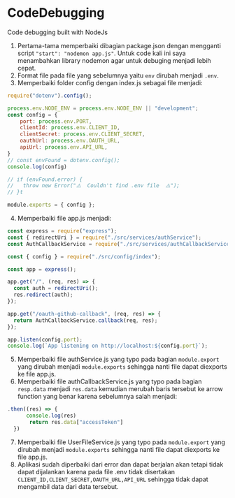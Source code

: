 # CodeDebugging

Code debugging built with NodeJs

1. Pertama-tama memperbaiki dibagian package.json dengan mengganti script `"start": "nodemon app.js"`. Untuk code kali ini saya menambahkan library nodemon agar untuk debuging menjadi lebih cepat.
2. Format file pada file yang sebelumnya yaitu `env` dirubah menjadi `.env`.
3. Memperbaiki folder config dengan index.js sebagai file menjadi:
```index.js
require("dotenv").config();

process.env.NODE_ENV = process.env.NODE_ENV || "development";
const config = {
    port: process.env.PORT,
    clientId: process.env.CLIENT_ID,
    clientSecret: process.env.CLIENT_SECRET,
    oauthUrl: process.env.OAUTH_URL,
    apiUrl: process.env.API_URL,
}
// const envFound = dotenv.config();
console.log(config)

// if (envFound.error) {
//   throw new Error("⚠️  Couldn't find .env file  ⚠️");
// }t

module.exports = { config };
```
4. Memperbaiki file app.js menjadi: 
```app.js
const express = require("express");
const { redirectUri } = require("./src/services/authService");
const AuthCallbackService = require("./src/services/authCallbackService");

const { config } = require("./src/config/index");

const app = express();

app.get("/", (req, res) => {
  const auth = redirectUri();
  res.redirect(auth);
});

app.get("/oauth-github-callback", (req, res) => {
  return AuthCallbackService.callback(req, res);
});

app.listen(config.port);
console.log(`App listening on http://localhost:${config.port}`);
```
5. Memperbaiki file authService.js yang typo pada bagian `module.export` yang dirubah menjadi `module.exports` sehingga nanti file dapat diexports ke file app.js.
6. Memperbaiki file authCallbackService.js yang typo pada bagian `resp.data` menjadi `res.data` kemudian merubah baris tersebut ke arrow function yang benar karena sebelumnya salah menjadi: 
```authCallbackService.js
.then((res) => {
      console.log(res)
       return res.data["accessToken"]
  })
  ```
 7. Memperbaiki file UserFileService.js yang typo pada `module.export` yang dirubah menjadi `module.exports` sehingga nanti file dapat diexports ke file app.js.
 8. Aplikasi sudah diperbaiki dari error dan dapat berjalan akan tetapi tidak dapat dijalankan karena pada file .env tidak disertakan `CLIENT_ID,CLIENT_SECRET,OAUTH_URL,API_URL` sehingga tidak dapat mengambil data dari data tersebut.
